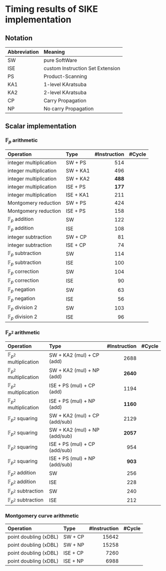 # Timing results of SIKE implementation 

## Notation

| Abbreviation | Meaning                          |
| :----------- | :------------------------------- |
|      SW      | pure SoftWare                    |
|      ISE     | custom Instruction Set Extension | 
|      PS      | Product-Scanning                 |
|      KA1     | 1-level KAratsuba                |
|      KA2     | 2-level KAratsuba                |
|      CP      | Carry Propagation                |
|      NP      | No carry Propagation             |

## Scalar implementation

### $\mathbb{F}_p$ arithmetic

| Operation                  | Type      | #Instruction | #Cycle |
| :------------------------- | :-------- | ------------:| ------:|
| integer multiplication     | SW  + PS  |        514   |        |
| integer multiplication     | SW  + KA1 |        496   |        |
| integer multiplication     | SW  + KA2 |      **488** |        |
| integer multiplication     | ISE + PS  |      **177** |        |
| integer multiplication     | ISE + KA1 |        211   |        |
| Montgomery reduction       | SW  + PS  |        424   |        |
| Montgomery reduction       | ISE + PS  |        158   |        |
| $\mathbb{F}_p$ addition    | SW        |        122   |        |
| $\mathbb{F}_p$ addition    | ISE       |        108   |        |
| integer subtraction        | SW  + CP  |         81   |        |
| integer subtraction        | ISE + CP  |         74   |        |
| $\mathbb{F}_p$ subtraction | SW        |        114   |        |
| $\mathbb{F}_p$ subtraction | ISE       |        100   |        |
| $\mathbb{F}_p$ correction  | SW        |        104   |        |
| $\mathbb{F}_p$ correction  | ISE       |         90   |        |
| $\mathbb{F}_p$ negation    | SW        |         63   |        |
| $\mathbb{F}_p$ negation    | ISE       |         56   |        |
| $\mathbb{F}_p$ division 2  | SW        |        103   |        |
| $\mathbb{F}_p$ division 2  | ISE       |         96   |        |

### $\mathbb{F}_{p^2}$ arithmetic

| Operation                             | Type                           | #Instruction | #Cycle |
| :------------------------------------ | :----------------------------- | ------------:| ------:|
| $\mathbb{F}_{p^2}$ multiplication     | SW  + KA2 (mul) + CP (add)     |       2688   |        |
| $\mathbb{F}_{p^2}$ multiplication     | SW  + KA2 (mul) + NP (add)     |     **2640** |        |
| $\mathbb{F}_{p^2}$ multiplication     | ISE + PS  (mul) + CP (add)     |       1194   |        |
| $\mathbb{F}_{p^2}$ multiplication     | ISE + PS  (mul) + NP (add)     |     **1160** |        |
| $\mathbb{F}_{p^2}$ squaring           | SW  + KA2 (mul) + CP (add/sub) |       2129   |        |
| $\mathbb{F}_{p^2}$ squaring           | SW  + KA2 (mul) + NP (add/sub) |     **2057** |        |
| $\mathbb{F}_{p^2}$ squaring           | ISE + PS  (mul) + CP (add/sub) |        954   |        |
| $\mathbb{F}_{p^2}$ squaring           | ISE + PS  (mul) + NP (add/sub) |     **903**  |        |
| $\mathbb{F}_{p^2}$ addition           | SW                             |        256   |        |
| $\mathbb{F}_{p^2}$ addition           | ISE                            |        228   |        |
| $\mathbb{F}_{p^2}$ subtraction        | SW                             |        240   |        |
| $\mathbb{F}_{p^2}$ subtraction        | ISE                            |        212   |        |

### Montgomery curve arithmetic

| Operation                             | Type                           | #Instruction | #Cycle |
| :------------------------------------ | :----------------------------- | ------------:| ------:|
| point doubling (xDBL)                 | SW  + CP                       |      15642   |        |
| point doubling (xDBL)                 | SW  + NP                       |      15258   |        |
| point doubling (xDBL)                 | ISE + CP                       |       7260   |        |
| point doubling (xDBL)                 | ISE + NP                       |       6988   |        |